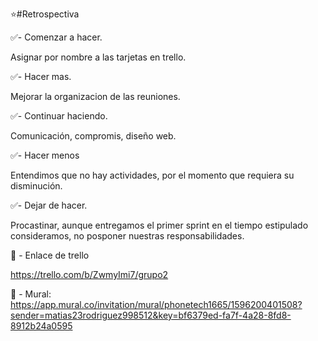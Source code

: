⭐#Retrospectiva
 
 
✅- Comenzar a hacer.

Asignar por nombre a las tarjetas en trello.


✅- Hacer mas.
 
  Mejorar la organizacion de las reuniones.
 
 
✅- Continuar haciendo.

 Comunicación, compromis, diseño web.

✅- Hacer menos

  Entendimos que no hay actividades, por el momento que requiera su disminución.

✅- Dejar de hacer.

Procastinar, aunque entregamos el primer sprint en el tiempo estipulado consideramos, no posponer nuestras responsabilidades.


📝 - Enlace de trello

https://trello.com/b/ZwmyImi7/grupo2

📝 - Mural: https://app.mural.co/invitation/mural/phonetech1665/1596200401508?sender=matias23rodriguez998512&key=bf6379ed-fa7f-4a28-8fd8-8912b24a0595

